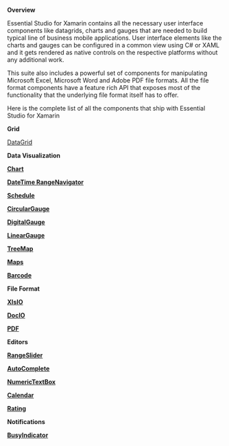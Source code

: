 **Overview**

Essential Studio for Xamarin contains all the necessary user interface components like datagrids, charts and gauges that are needed to build typical line of business mobile applications. User interface elements like the charts and gauges can be configured in a common view using C# or XAML and it gets rendered as native controls on the respective platforms without any additional work.

This suite also includes a powerful set of components for manipulating Microsoft Excel, Microsoft Word and Adobe PDF file formats. All the file format components have a feature rich API that exposes most of the functionality that the underlying file format itself has to offer.

Here is the complete list of all the components that ship with Essential Studio for Xamarin

**Grid**

  [DataGrid](https://github.com/prabakaranr/expenseanalysis/tree/master/ExpenseAnalysis)

**Data Visualization**

  [__Chart__](#Chart)

  [__DateTime RangeNavigator__](#DateTimeRangeNavigator)
  
  [__Schedule__](#Schedule)

  [__CircularGauge__](#CircularGauge)
  
  [__DigitalGauge__](#DigitalGauge)
  
  [__LinearGauge__](#LinearGauge)

  [__TreeMap__](#TreeMap)
  
  [__Maps__](#Maps)
  
  [__Barcode__](#Barcode)

**File Format**

  [__XlsIO__](#XlsIO)

  [__DocIO__](#DocIO)

  [__PDF__](#PDF)

**Editors**

  [__RangeSlider__](#RangeSlider)
  
  [__AutoComplete__](#AutoComplete)
  
  [__NumericTextBox__](#NumericTextBox)
  
  [__Calendar__](#Calendar)
  
  [__Rating__](#Rating)

**Notifications**

  [__BusyIndicator__](#BusyIndicator)
